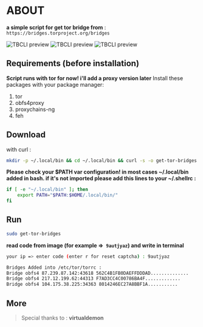 # ABOUT

**a simple script for get tor bridge from** :` https://bridges.torproject.org/bridges`

![TBCLI preview](https://raw.githubusercontent.com/MicroRobotProgrammer/TorBridge/master/screenshot/captcha.jpg)
![TBCLI preview](https://raw.githubusercontent.com/MicroRobotProgrammer/TorBridge/master/screenshot/Bridges.jpg)
![TBCLI preview](https://raw.githubusercontent.com/MicroRobotProgrammer/TorBridge/master/screenshot/removeBrokenBridges.jpg)

## Requirements (before installation)
**Script runs with tor for now! i'll add a proxy version later**
Install these packages with your package manager:
1. tor
2. obfs4proxy
3. proxychains-ng
4. feh

## Download
with curl :
```bash
mkdir -p ~/.local/bin && cd ~/.local/bin && curl -s -o get-tor-bridges https://raw.githubusercontent.com/MicroRobotProgrammer/TorBridge/master/TorBridge.sh && chmod +x get-tor-bridges && echo "Script downloaded successfully! " && cd
```
**Please check your $PATH var configuration! in most cases ~/.local/bin added in bash. if it's not imported please add this lines to your ~/.shellrc :**
```bash
if [ -e "~/.local/bin" ]; then
    export PATH="$PATH:$HOME/.local/bin/"
fi
```

## Run

```bash
sudo get-tor-bridges
```

**read code from image (**for example =>` 9autjyaz`**) and write in terminal**

```bash
your ip => enter code (enter r for reset captcha) : 9autjyaz

Bridges Added into /etc/tor/torrc :
Bridge obfs4 87.239.87.142:43618 562C4B1FB0DAEFFDDDAD..............
Bridge obfs4 217.12.199.62:44313 F7AD3CC4C00786BA4F.............
Bridge obfs4 104.175.38.225:34363 8014246EC27A8BBF1A...........
```

## More
>  Special thanks to : **virtualdemon**
